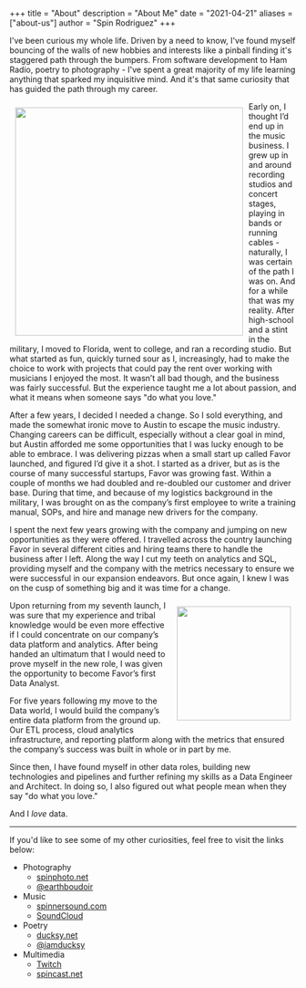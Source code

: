 +++
title = "About"
description = "About Me"
date = "2021-04-21"
aliases = ["about-us"]
author = "Spin Rodriguez"
+++

I've been curious my whole life. Driven by a need to know, I've found myself bouncing of the walls of new hobbies and interests like a pinball finding it's staggered path through the bumpers. From software development to Ham Radio, poetry to photography - I've spent a great majority of my life learning anything that sparked my inquisitive mind. And it's that same curiosity that has guided the path through my career.

<img src="/images/scissor_kick.jpg" style="float:left;padding:10px;width:400px;">Early on, I thought I’d end up in the music business. I grew up in and around recording studios and concert stages, playing in bands or running cables - naturally, I was certain of the path I was on. And for a while that was my reality. After high-school and a stint in the military, I moved to Florida, went to college, and ran a recording studio. But what started as fun, quickly turned sour as I, increasingly, had to make the choice to work with projects that could pay the rent over working with musicians I enjoyed the most. It wasn’t all bad though, and the business was fairly successful. But the experience taught me a lot about passion, and what it means when someone says "do what you love." 

After a few years, I decided I needed a change. So I sold everything, and made the somewhat ironic move to Austin to escape the music industry. Changing careers can be difficult, especially without a clear goal in mind, but Austin afforded me some opportunities that I was lucky enough to be able to embrace. I was delivering pizzas when a small start up called Favor launched, and figured I’d give it a shot. I started as a driver, but as is the course of many successful startups, Favor was growing fast. Within a couple of months we had doubled and re-doubled our customer and driver base. During that time, and because of my logistics background in the military, I was brought on as the company’s first employee to write a training manual, SOPs, and hire and manage new drivers for the company.

I spent the next few years growing with the company and jumping on new opportunities as they were offered. I travelled across the country launching Favor in several different cities and hiring teams there to handle the business after I left. Along the way I cut my teeth on analytics and SQL, providing myself and the company with the metrics necessary to ensure we were successful in our expansion endeavors. But once again, I knew I was on the cusp of something big and it was time for a change.

<img src="/images/selfie.jpg" style="float:right;padding:10px;width:200px;">Upon returning from my seventh launch, I was sure that my experience and tribal knowledge would be even more effective if I could concentrate on our company’s data platform and analytics. After being handed an ultimatum that I would need to prove myself in the new role, I was given the opportunity to become Favor’s first Data Analyst.

For five years following my move to the Data world, I would build the company’s entire data platform from the ground up. Our ETL process, cloud analytics infrastructure, and reporting platform along with the metrics that ensured the company’s success was built in whole or in part by me. 

Since then, I have found myself in other data roles, building new technologies and pipelines and further refining my skills as a Data Engineer and Architect. In doing so, I also figured out what people mean when they say "do what you love."

And I *love* data.

--- 

If you'd like to see some of my other curiosities, feel free to visit the links below:
* Photography
  - [spinphoto.net](https://spinphoto.net)
  - [@earthboudoir](https://instagram.com/earthboudoir)
* Music
  - [spinnersound.com](https://spinnersound.com)
  - [SoundCloud](https://soundcloud.com/spin-rodriguez)
* Poetry
  - [ducksy.net](https://ducksy.net)
  - [@iamducksy](https://instagram.com/iamducksy)
* Multimedia
  - [Twitch](https://twitch.tv/dreadfulnewbie)
  - [spincast.net](https://spincast.net)